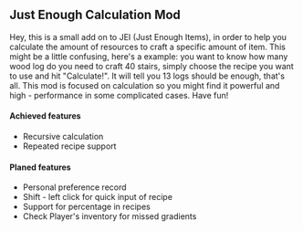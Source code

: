 ## Just Enough Calculation Mod

Hey, this is a small add on to JEI (Just Enough Items), in order to help you
calculate the amount of resources to craft
a specific amount of item. This might be a little confusing, here's a example: 
you want to know how many wood log do you need to craft 40 stairs, simply
choose the recipe you want to use and hit "Calculate!". It will tell you 13 
logs should be enough, that's all. This mod is focused on calculation so
you might find it powerful and high - performance in some complicated 
cases. Have fun!

#### Achieved features

* Recursive calculation
* Repeated recipe support

#### Planed features

* Personal preference record
* Shift - left click for quick input of recipe
* Support for percentage in recipes
* Check Player's inventory for missed gradients
